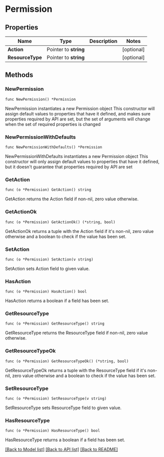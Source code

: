 # Permission

## Properties

Name | Type | Description | Notes
------------ | ------------- | ------------- | -------------
**Action** | Pointer to **string** |  | [optional] 
**ResourceType** | Pointer to **string** |  | [optional] 

## Methods

### NewPermission

`func NewPermission() *Permission`

NewPermission instantiates a new Permission object
This constructor will assign default values to properties that have it defined,
and makes sure properties required by API are set, but the set of arguments
will change when the set of required properties is changed

### NewPermissionWithDefaults

`func NewPermissionWithDefaults() *Permission`

NewPermissionWithDefaults instantiates a new Permission object
This constructor will only assign default values to properties that have it defined,
but it doesn't guarantee that properties required by API are set

### GetAction

`func (o *Permission) GetAction() string`

GetAction returns the Action field if non-nil, zero value otherwise.

### GetActionOk

`func (o *Permission) GetActionOk() (*string, bool)`

GetActionOk returns a tuple with the Action field if it's non-nil, zero value otherwise
and a boolean to check if the value has been set.

### SetAction

`func (o *Permission) SetAction(v string)`

SetAction sets Action field to given value.

### HasAction

`func (o *Permission) HasAction() bool`

HasAction returns a boolean if a field has been set.

### GetResourceType

`func (o *Permission) GetResourceType() string`

GetResourceType returns the ResourceType field if non-nil, zero value otherwise.

### GetResourceTypeOk

`func (o *Permission) GetResourceTypeOk() (*string, bool)`

GetResourceTypeOk returns a tuple with the ResourceType field if it's non-nil, zero value otherwise
and a boolean to check if the value has been set.

### SetResourceType

`func (o *Permission) SetResourceType(v string)`

SetResourceType sets ResourceType field to given value.

### HasResourceType

`func (o *Permission) HasResourceType() bool`

HasResourceType returns a boolean if a field has been set.


[[Back to Model list]](../README.md#documentation-for-models) [[Back to API list]](../README.md#documentation-for-api-endpoints) [[Back to README]](../README.md)


